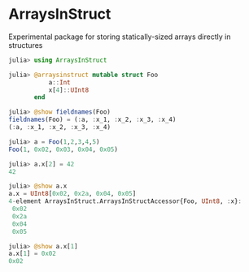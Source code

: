 # ArraysInStruct

Experimental package for storing statically-sized arrays directly in structures

``` julia
julia> using ArraysInStruct

julia> @arraysinstruct mutable struct Foo
           a::Int
           x[4]::UInt8
       end

julia> @show fieldnames(Foo)
fieldnames(Foo) = (:a, :x_1, :x_2, :x_3, :x_4)
(:a, :x_1, :x_2, :x_3, :x_4)

julia> a = Foo(1,2,3,4,5)
Foo(1, 0x02, 0x03, 0x04, 0x05)

julia> a.x[2] = 42
42

julia> @show a.x
a.x = UInt8[0x02, 0x2a, 0x04, 0x05]
4-element ArraysInStruct.ArraysInStructAccessor{Foo, UInt8, :x}:
 0x02
 0x2a
 0x04
 0x05

julia> @show a.x[1]
a.x[1] = 0x02
0x02
```
